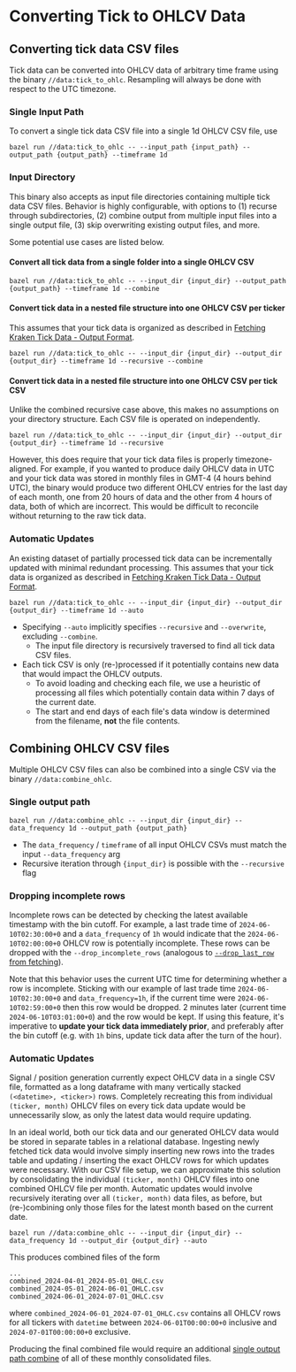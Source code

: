 # Converting Tick to OHLCV Data

## Converting tick data CSV files

Tick data can be converted into OHLCV data of arbitrary time frame using the binary `//data:tick_to_ohlc`. Resampling will always be done with respect to the UTC timezone.

### Single Input Path

To convert a single tick data CSV file into a single 1d OHLCV CSV file, use
```
bazel run //data:tick_to_ohlc -- --input_path {input_path} --output_path {output_path} --timeframe 1d
```

### Input Directory

This binary also accepts as input file directories containing multiple tick data CSV files. Behavior is highly configurable, with options to (1) recurse through subdirectories, (2) combine output from multiple input files into a single output file, (3) skip overwriting existing output files, and more.

Some potential use cases are listed below.

#### Convert all tick data from a single folder into a single OHLCV CSV

```
bazel run //data:tick_to_ohlc -- --input_dir {input_dir} --output_path {output_path} --timeframe 1d --combine
```

#### Convert tick data in a nested file structure into one OHLCV CSV per ticker

This assumes that your tick data is organized as described in [Fetching Kraken Tick Data - Output Format](./fetching-kraken-tick-data.md#output-format).

```
bazel run //data:tick_to_ohlc -- --input_dir {input_dir} --output_dir {output_dir} --timeframe 1d --recursive --combine
```

#### Convert tick data in a nested file structure into one OHLCV CSV per tick CSV

Unlike the combined recursive case above, this makes no assumptions on your directory structure. Each CSV file is operated on independently.
```
bazel run //data:tick_to_ohlc -- --input_dir {input_dir} --output_dir {output_dir} --timeframe 1d --recursive
```

However, this does require that your tick data files is properly timezone-aligned. For example, if you wanted to produce daily OHLCV data in UTC and your tick data was stored in monthly files in GMT-4 (4 hours behind UTC), the binary would produce two different OHLCV entries for the last day of each month, one from 20 hours of data and the other from 4 hours of data, both of which are incorrect. This would be difficult to reconcile without returning to the raw tick data.


### Automatic Updates

An existing dataset of partially processed tick data can be incrementally updated with minimal redundant processing. This assumes that your tick data is organized as described in [Fetching Kraken Tick Data - Output Format](./fetching-kraken-tick-data.md#output-format).

```
bazel run //data:tick_to_ohlc -- --input_dir {input_dir} --output_dir {output_dir} --timeframe 1d --auto
```

- Specifying `--auto` implicitly specifies `--recursive` and `--overwrite`, excluding `--combine`.
  - The input file directory is recursively traversed to find all tick data CSV files.
- Each tick CSV is only (re-)processed if it potentially contains new data that would impact the OHLCV outputs.
  - To avoid loading and checking each file, we use a heuristic of processing all files which potentially contain data within 7 days of the current date.
  - The start and end days of each file's data window is determined from the filename, **not** the file contents.


## Combining OHLCV CSV files

Multiple OHLCV CSV files can also be combined into a single CSV via the binary `//data:combine_ohlc`.

### Single output path

```
bazel run //data:combine_ohlc -- --input_dir {input_dir} --data_frequency 1d --output_path {output_path}
```

- The `data_frequency` / `timeframe` of all input OHLCV CSVs must match the input `--data_frequency` arg
- Recursive iteration through `{input_dir}` is possible with the `--recursive` flag

### Dropping incomplete rows

Incomplete rows can be detected by checking the latest available timestamp with the bin cutoff. For example, a last trade time of `2024-06-10T02:30:00+0` and a `data_frequency` of `1h` would indicate that the `2024-06-10T02:00:00+0` OHLCV row is potentially incomplete. These rows can be dropped with the `--drop_incomplete_rows` (analogous to [`--drop_last_row` from fetching](./fetching-kraken-ohlcv-data.md#dropping-incomplete-rows)).

Note that this behavior uses the current UTC time for determining whether a row is incomplete. Sticking with our example of last trade time `2024-06-10T02:30:00+0` and `data_frequency=1h`, if the current time were `2024-06-10T02:59:00+0` then this row would be dropped. 2 minutes later (current time `2024-06-10T03:01:00+0`) and the row would be kept. If using this feature, it's imperative to **update your tick data immediately prior**, and preferably after the bin cutoff (e.g. with `1h` bins, update tick data after the turn of the hour).


### Automatic Updates

Signal / position generation currently expect OHLCV data in a single CSV file, formatted as a long dataframe with many vertically stacked `(<datetime>, <ticker>)` rows. Completely recreating this from individual `(ticker, month)` OHLCV files on every tick data update would be unnecessarily slow, as only the latest data would require updating.

In an ideal world, both our tick data and our generated OHLCV data would be stored in separate tables in a relational database. Ingesting newly fetched tick data would involve simply inserting new rows into the trades table and updating / inserting the exact OHLCV rows for which updates were necessary. With our CSV file setup, we can approximate this solution by consolidating the individual `(ticker, month)` OHLCV files into one combined OHLCV file per month. Automatic updates would involve recursively iterating over all `(ticker, month)` data files, as before, but (re-)combining only those files for the latest month based on the current date.


```
bazel run //data:combine_ohlc -- --input_dir {input_dir} --data_frequency 1d --output_dir {output_dir} --auto
```

This produces combined files of the form
```
...
combined_2024-04-01_2024-05-01_OHLC.csv
combined_2024-05-01_2024-06-01_OHLC.csv
combined_2024-06-01_2024-07-01_OHLC.csv
```

where `combined_2024-06-01_2024-07-01_OHLC.csv` contains all OHLCV rows for all tickers with `datetime` between `2024-06-01T00:00:00+0` inclusive and `2024-07-01T00:00:00+0` exclusive.


Producing the final combined file would require an additional [single output path combine](#single-output-path) of all of these monthly consolidated files.
